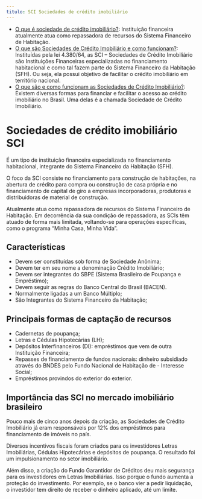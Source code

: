 ```yaml
---
titulo: SCI Sociedades de crédito imobiliário
---
```

- [O que é sociedade de crédito imobiliário?]([https://www.poupex.com.br/institucional/quem-somos/](https://www.bcb.gov.br/acessoinformacao/legado?url=https:%2F%2Fwww.bcb.gov.br%2Fpre%2Fcomposicao%2Fsoc_cred_imob.asp)): Instituição financeira atualmente atua como repassadora de recursos do Sistema Financeiro de Habitação.
- [O que são Sociedades de Crédito Imobiliário e como funcionam?](https://www.topinvest.com.br/o-que-sao-sociedades-de-credito-imobiliario-e-como-funcionam/): Instituídas pela lei 4.380/64, as SCI – Sociedades de Crédito Imobiliário são Instituições Financeiras especializadas no financiamento habitacional e como tal fazem parte do Sistema Financeiro da Habitação (SFH). Ou seja, ela possui objetivo de facilitar o crédito imobiliário em território nacional.
- [O que são e como funcionam as Sociedades de Crédito Imobiliário?](https://www.suno.com.br/artigos/sociedades-de-credito-imobiliario/): Existem diversas formas para financiar e facilitar o acesso ao crédito imobiliário no Brasil. Uma delas é a chamada Sociedade de Crédito Imobiliário.

# Sociedades de crédito imobiliário SCI

É um tipo de instituição financeira especializada no financiamento habitacional, integrante do Sistema Financeiro da Habitação (SFH).

O foco da SCI consiste no financiamento para construção de habitações, na abertura de crédito para compra ou construção de casa própria e no financiamento de capital de giro a empresas incorporadoras, produtoras e distribuidoras de material de construção.

Atualmente atua como repassadora de recursos do Sistema Financeiro de Habitação. Em decorrência da sua condição de repassadora, as SCIs têm atuado de forma mais limitada, voltando-se para operações específicas, como o programa “Minha Casa, Minha Vida”.

## Características

- Devem ser constituídas sob forma de Sociedade Anônima;
- Devem ter em seu nome a denominação Crédito Imobiliário;
- Devem ser integrantes do SBPE (Sistema Brasileiro de Poupança e Empréstimo);
- Devem seguir as regras do Banco Central do Brasil (BACEN). 
- Normalmente ligadas a um Banco Múltiplo;
- São Integrantes do Sistema Financeiro da Habitação;

## Principais formas de captação de recursos

- Cadernetas de poupança;
- Letras e Cédulas Hipotecárias (LH);
- Depósitos Interfinanceiros (DI): empréstimos que vem de outra Instituição Financeira;
- Repasses de financiamento de fundos nacionais: dinheiro subsidiado através do BNDES pelo Fundo Nacional de Habitação de - Interesse Social;
- Empréstimos provindos do exterior do exterior.

## Importância das SCI no mercado imobiliário brasileiro

Pouco mais de cinco anos depois da criação, as Sociedades de Crédito Imobiliário já eram responsáveis por 12% dos empréstimos para financiamento de imóveis no país.

Diversos incentivos fiscais foram criados para os investidores Letras Imobiliárias, Cédulas Hipotecárias e depósitos de poupança. O resultado foi um impulsionamento no setor imobiliário.

Além disso, a criação do Fundo Garantidor de Créditos deu mais segurança para os investidores em Letras Imobiliárias. Isso porque o fundo aumenta a proteção do investimento. Por exemplo, se o banco vier a pedir liquidação, o investidor tem direito de receber o dinheiro aplicado, até um limite.
